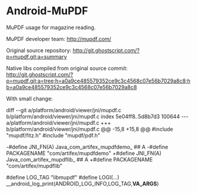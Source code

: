 Android-MuPDF
=============

MuPDF usage for magazine reading.

MuPDF developer team: http://mupdf.com/

Original source repository: http://git.ghostscript.com/?p=mupdf.git;a=summary

Native libs compiled from original source commit: http://git.ghostscript.com/?p=mupdf.git;a=tree;h=a0a9ce485579352ce9c3c4568c07e56b7029a8c8;hb=a0a9ce485579352ce9c3c4568c07e56b7029a8c8

With small change:

diff --git a/platform/android/viewer/jni/mupdf.c b/platform/android/viewer/jni/mupdf.c
index 5e04ff8..5d8b7d3 100644
--- a/platform/android/viewer/jni/mupdf.c
+++ b/platform/android/viewer/jni/mupdf.c
@@ -15,8 +15,8 @@
 #include "mupdf/fitz.h"
 #include "mupdf/pdf.h"
 
-#define JNI_FN(A) Java_com_artifex_mupdfdemo_ ## A
-#define PACKAGENAME "com/artifex/mupdfdemo"
+#define JNI_FN(A) Java_com_artifex_mupdflib_ ## A
+#define PACKAGENAME "com/artifex/mupdflib"
 
 #define LOG_TAG "libmupdf"
 #define LOGI(...) __android_log_print(ANDROID_LOG_INFO,LOG_TAG,__VA_ARGS__)
